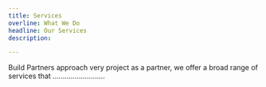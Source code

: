 ```yaml
---
title: Services
overline: What We Do
headline: Our Services
description: 

---
```

Build Partners approach very project as a partner, we offer a broad range of services that  ..........................